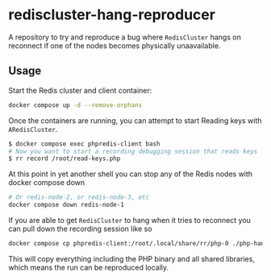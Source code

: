# rediscluster-hang-reproducer

A repository to try and reproduce a bug where `RedisCluster` hangs on reconnect if one of the nodes becomes physically unaavailable.

## Usage

Start the Redis cluster and client container:

```bash
docker compose up -d --remove-orphans
```

Once the containers are running, you can attempt to start Reading keys with `ARedisCluster`.

```bash
$ docker compose exec phpredis-client bash
# Now you want to start a recording debugging session that reads keys
$ rr record /root/read-keys.php
```

At this point in yet another shell you can stop any of the Redis nodes with docker compose down

```bash
# Or redis-node-2, or redis-node-3, etc
docker compose down redis-node-1
```

If you are able to get `RedisCluster` to hang when it tries to reconnect you can pull down the recording session like so

```bash
docker compose cp phpredis-client:/root/.local/share/rr/php-0 ./php-hang-reproducer
```

This will copy everything including the PHP binary and all shared libraries, which means  the run can be reproduced locally.
